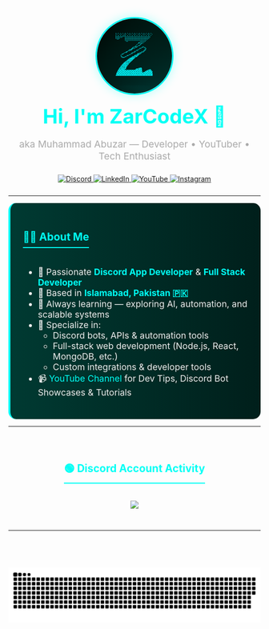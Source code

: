 <!-- Header Section -->
<div align="center">
  <img src="https://raw.githubusercontent.com/ZarCodeX/ZarCodeX/refs/heads/main/images/ZarCodeX%20-%20Round.png" alt="ZarCodeX" width="150" style="border-radius:50%; border:3px solid #00fff5; box-shadow:0 0 20px rgba(0,255,245,0.3);" />
  
  <h1 style="color:#00fff5; font-size:2.5rem; margin:15px 0 5px;">Hi, I'm ZarCodeX 👋</h1>
  <p style="color:#aaa; font-size:1.2rem;">aka Muhammad Abuzar — Developer • YouTuber • Tech Enthusiast</p>

  <!-- Badges -->
  <div style="margin:25px 0;">
    <a href="https://discord.gg/t6gMSm2TrZ" target="_blank">
      <img src="https://img.shields.io/static/v1?message=Discord&logo=discord&label=&color=7289DA&logoColor=white&style=for-the-badge" alt="Discord" />
    </a>
    <a href="https://www.linkedin.com/in/muhammad-abuzar-b87808364/" target="_blank">
      <img src="https://img.shields.io/static/v1?message=LinkedIn&logo=linkedin&label=&color=0077B5&logoColor=white&style=for-the-badge" alt="LinkedIn" />
    </a>
    <a href="https://www.youtube.com/@ZarCodeX" target="_blank">
      <img src="https://img.shields.io/static/v1?message=YouTube&logo=youtube&label=&color=FF0000&logoColor=white&style=for-the-badge" alt="YouTube" />
    </a>
    <a href="https://www.instagram.com/zarcodex/" target="_blank">
      <img src="https://img.shields.io/static/v1?message=Instagram&logo=instagram&label=&color=E4405F&logoColor=white&style=for-the-badge" alt="Instagram" />
    </a>
  </div>
</div>

---

<!-- About Section -->
<div style="background:linear-gradient(to right, #003a32, #001f1b); padding:25px; border-radius:15px; border-left:4px solid #00fff5;">
  <h2 style="color:#00fff5; border-bottom:2px solid #00fff5; padding-bottom:8px; display:inline-block;">🧑‍💻 About Me</h2>
  
  <ul style="color:#eee; margin-top:20px; font-size:1.1rem;">
    <li>🔧 Passionate <strong style="color:#00fff5;">Discord App Developer</strong> & <strong style="color:#00fff5;">Full Stack Developer</strong></li>
    <li>📍 Based in <strong style="color:#00fff5;">Islamabad, Pakistan 🇵🇰</strong></li>
    <li>🧠 Always learning — exploring AI, automation, and scalable systems</li>
    <li>🧰 Specialize in:
      <ul>
        <li>Discord bots, APIs & automation tools</li>
        <li>Full-stack web development (Node.js, React, MongoDB, etc.)</li>
        <li>Custom integrations & developer tools</li>
      </ul>
    </li>
    <li>📹 <a href="https://www.youtube.com/@ZarCodeX" style="color:#00fff5; text-decoration:none;">YouTube Channel</a> for Dev Tips, Discord Bot Showcases & Tutorials</li>
  </ul>
</div>

---

<!-- Discord Activity -->
<div align="center" style="margin:40px 0;">
  <h2 style="color:#00fff5; display:inline-block; border-bottom:2px solid #00fff5; padding-bottom:8px;">🟢 Discord Account Activity</h2>
  <br><br>
  <a href="https://discord.com/users/1271229269586087956">
    <img src="https://lanyard.cnrad.dev/api/1271229269586087956?theme=dark&bg=003a32&borderRadius=20px&idleMessage=Developing%20Awesome%20Bots" />
  </a>
</div>

---

<!-- GitHub Snake -->
<div align="center" style="margin:40px 0;">
  <br><br>
  <img src="https://github.com/ZarCodeX/ZarCodeX/blob/output/github-snake-dark.svg" alt="GitHub Activity Snake" />
</div>
